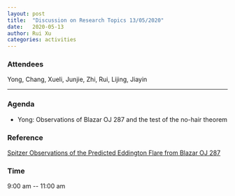 ```yaml
---
layout: post
title:  "Discussion on Research Topics 13/05/2020"
date:   2020-05-13
author: Rui Xu
categories: activities
---
```



### Attendees


Yong, Chang, Xueli, Junjie, Zhi, Rui, Lijing, Jiayin

---

### Agenda

- Yong: Observations of Blazar OJ 287 and the test of the no-hair theorem


### Reference

[Spitzer Observations of the Predicted Eddington Flare from Blazar OJ 287](https://arxiv.org/abs/2004.13392)


### Time

9:00 am -- 11:00 am

